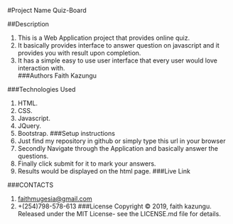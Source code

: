 #Project Name
Quiz-Board

##Description
1. This is a Web Application project that provides online quiz.
2. It basically provides interface to answer question on javascript and it provides you with result upon completion.
3. It has a simple easy to use user interface that every user would love interaction with.  
###Authors
Faith Kazungu

###Technologies Used
1. HTML.
2. CSS.
3. Javascript.
4. JQuery.
5. Bootstrap.
###Setup instructions
1. Just find my repository in github or simply type this url in your browser
2. Secondly Navigate through the Application and basically answer the questions.
3. Finally click submit for it to mark your answers.
4. Results would be displayed on the html page.
###Live Link

###CONTACTS
1. faithmugesia@gmail.com
2. +(254)798-578-613
###License
Copyright © 2019, faith kazungu. Released under the MIT License- see the LICENSE.md file for details.
